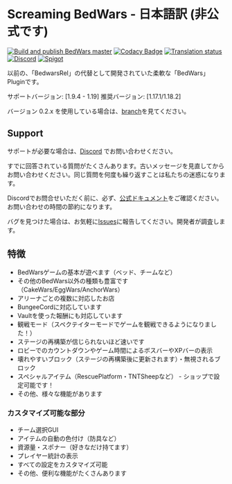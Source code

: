 # Screaming BedWars - 日本語訳 (非公式です)
[![Build and publish BedWars master](https://github.com/ScreamingSandals/BedWars/actions/workflows/build-master.yml/badge.svg)](https://github.com/ScreamingSandals/BedWars/actions/workflows/build-master.yml)
[![Codacy Badge](https://app.codacy.com/project/badge/Grade/2b72901b108f4577a135faee054d0d6d)](https://www.codacy.com/gh/ScreamingSandals/BedWars/dashboard?utm_source=github.com&amp;utm_medium=referral&amp;utm_content=ScreamingSandals/BedWars&amp;utm_campaign=Badge_Grade)
[![Translation status](http://weblate.screamingsandals.org/widgets/bedwars/-/0-3-x/svg-badge.svg)](https://github.com/ScreamingSandals/BedWarsLanguage/tree/0.3.x)
[![Discord](https://img.shields.io/discord/582271436845219842?logo=discord)](https://discord.gg/4xB54Ts)
[![Spigot](https://img.shields.io/spiget/downloads/63714)](https://www.spigotmc.org/resources/screaming-bedwars-1-9-4-1-17-1.63714/)

以前の、「BedwarsRel」の代替として開発されていた柔軟な「BedWars」Pluginです。

サポートバージョン: \[1.9.4 - 1.19\] 推奨バージョン: \[1.17.1/1.18.2\]

バージョン 0.2.x を使用している場合は、[branch](https://github.com/ScreamingSandals/BedWars/tree/ver/0.2.x)を見てください。

## Support
サポートが必要な場合は、[Discord](https://discord.gg/4xB54Ts) でお問い合わせください。

すでに回答されている質問がたくさんあります。古いメッセージを見直してからお問い合わせください。同じ質問を何度も繰り返すことは私たちの迷惑になります。

Discordでお問合せいただく前に、必ず、[公式ドキュメント](https://docs.screamingsandals.org)をご確認ください。お問い合わせの時間の節約になります。

バグを見つけた場合は、お気軽に[Issues](https://github.com/ScreamingSandals/BedWars/issues)に報告してください。開発者が調査します。

## 特徴
- BedWarsゲームの基本が遊べます（ベッド、チームなど）
- その他のBedWars以外の種類も豊富です（CakeWars/EggWars/AnchorWars）
- アリーナごとの複数に対応したお店
- BungeeCordに対応しています
- Vaultを使った報酬にも対応しています
- 観戦モード（スペクテイターモードでゲームを観戦できるようになりました！）
- ステージの再構築が信じられないほど速いです
- ロビーでのカウントダウンやゲーム時間によるボスバーやXPバーの表示
- 壊れやすいブロック（ステージの再構築後に更新されます）・無視されるブロック
- スペシャルアイテム（RescuePlatform・TNTSheepなど） - ショップで設定可能です！
- その他、様々な機能があります

### カスタマイズ可能な部分
- チーム選択GUI
- アイテムの自動の色付け（防具など）
- 資源量・スポナー（好きなだけ持てます）
- プレイヤー統計の表示
- すべての設定をカスタマイズ可能
- その他、便利な機能がたくさんあります
